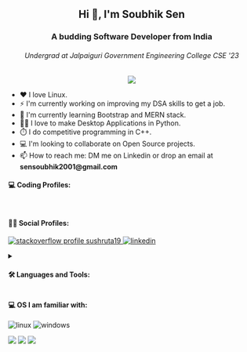 <h2 id="header" align="center">Hi 👋, I'm Soubhik Sen</h2>
<h3 align="center">A budding Software Developer from India</h3>
  <h6 align="center">Undergrad at Jalpaiguri Government Engineering College CSE '23</h6>
  <div align="center"><img src="https://komarev.com/ghpvc/?username=sushruta19&style=plastic"></div>
  <ul>
    <li>❤️ I love Linux.</li>
    <li>⚡ I'm currently working on improving my DSA skills to get a job.</li>
    <li>🔭 I'm currently learning Bootstrap and MERN stack.</li>
    <li>👩‍💻 I love to make Desktop Applications in Python.</li>
    <li>⏱️ I do competitive programming in C++.</li>
    <li>💻 I'm looking to collaborate on Open Source projects.</li>
    <li>📫 How to reach me: DM me on Linkedin or drop an email at <b>sensoubhik2001@gmail.com</b>
    </li>
  </ul>

  <h4>💻 Coding Profiles:</h4>

  <a href="" target="_blank" margin-right="3px"><img
      src="https://img.shields.io/badge/-LeetCode-FFA116?style=for-the-badge&logo=LeetCode&logoColor=black" alt=""></a>
  <a href="" target="_blank"><img
      src="https://img.shields.io/badge/-Hackerrank-2EC866?style=for-the-badge&logo=HackerRank&logoColor=white"
      alt=""></a>
  <a href="" target="_blank"><img
      src="https://img.shields.io/badge/Codeforces-445f9d?style=for-the-badge&logo=Codeforces&logoColor=white"
      alt=""></a>
  <a href="" target="_blank"><img
      src="https://img.shields.io/badge/Codechef-%23B92B27.svg?&style=for-the-badge&logo=Codechef&logoColor=white"
      alt=""></a>

  <h4>👩‍💻 Social Profiles:</h4>

  <a href="https://stackoverflow.com/users/16060804/sushruta19" target="_blank"><img
      src="https://img.shields.io/badge/Stack_Overflow-FE7A16?style=for-the-badge&logo=stack-overflow&logoColor=white"
      alt="stackoverflow profile sushruta19">
  </a>
  <a href="#" target="_blank"><img
      src="https://img.shields.io/badge/LinkedIn-0077B5?style=for-the-badge&logo=linkedin&logoColor=white"
      alt="linkedin"></a>
  <details>
  <summary><h4>🛠 Languages and Tools:</h4></summary>

  <img src="https://img.shields.io/badge/HTML5-E34F26?style=for-the-badge&logo=html5&logoColor=white" alt="html5">
  <img src="https://img.shields.io/badge/CSS3-1572B6?style=for-the-badge&logo=css3&logoColor=white" alt="css3">
  <img src="https://img.shields.io/badge/JavaScript-323330?style=for-the-badge&logo=javascript&logoColor=F7DF1E"
    alt="javascript">
  <img src="https://img.shields.io/badge/C%2B%2B-00599C?style=for-the-badge&logo=c%2B%2B&logoColor=white"
    alt="CPP">
  <img src="https://img.shields.io/badge/Python-FFD43B?style=for-the-badge&logo=python&logoColor=blue"
    alt="python">
  <img src="https://img.shields.io/badge/MySQL-005C84?style=for-the-badge&logo=mysql&logoColor=white" alt="mysql">
  <img src="https://img.shields.io/badge/Bootstrap-563D7C?style=for-the-badge&logo=bootstrap&logoColor=white"
    alt="bootstrap"><br>
  <img src="https://img.shields.io/badge/C-00599C?style=for-the-badge&logo=c&logoColor=white" alt="c">
  <img
    src="https://img.shields.io/badge/Visual_Studio_Code-0078D4?style=for-the-badge&logo=visual%20studio%20code&logoColor=whi"
    alt="visual studio code">
  <img src="https://img.shields.io/badge/GNU%20Bash-4EAA25?style=for-the-badge&logo=GNU%20Bash&logoColor=white" alt="bash">
  <img src="https://img.shields.io/badge/GIT-E44C30?style=for-the-badge&logo=git&logoColor=white" alt="git">
  </details>
  <h4>💻 OS I am familiar with:</h4>
  
  <img src="https://img.shields.io/badge/Linux-FCC624?style=for-the-badge&logo=linux&logoColor=black" alt="linux"> <img src="https://img.shields.io/badge/Windows-0078D6?style=for-the-badge&logo=windows&logoColor=white" alt="windows">
  
  <img src="https://github-readme-stats.vercel.app/api?username=sushruta19&count_private=true&show_icons=true&theme=dark">
  <img src="https://github-readme-streak-stats.herokuapp.com?user=sushruta19&theme=dark&date_format=M%20j%5B%2C%20Y%5D">
  <img src="https://github-readme-stats.vercel.app/api/top-langs/?username=sushruta19&layout=compact&theme=dark">
 

